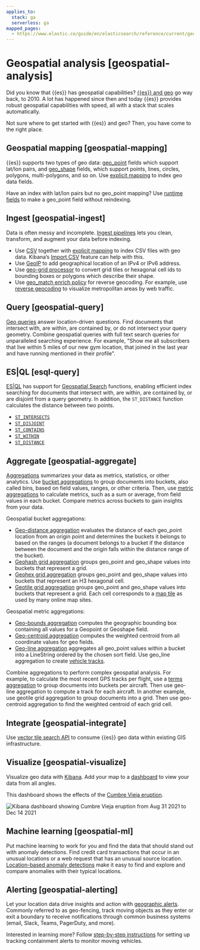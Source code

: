 ```yaml
---
applies_to:
  stack: ga
  serverless: ga
mapped_pages:
  - https://www.elastic.co/guide/en/elasticsearch/reference/current/geospatial-analysis.html
---
```


# Geospatial analysis [geospatial-analysis]

Did you know that {{es}} has geospatial capabilities? [{{es}} and geo](https://www.elastic.co/blog/geo-location-and-search) go way back, to 2010. A lot has happened since then and today {{es}} provides robust geospatial capabilities with speed, all with a stack that scales automatically.

Not sure where to get started with {{es}} and geo? Then, you have come to the right place.


## Geospatial mapping [geospatial-mapping]

{{es}} supports two types of geo data: [geo_point](elasticsearch://reference/elasticsearch/mapping-reference/geo-point.md) fields which support lat/lon pairs, and [geo_shape](elasticsearch://reference/elasticsearch/mapping-reference/geo-shape.md) fields, which support points, lines, circles, polygons, multi-polygons, and so on. Use [explicit mapping](../manage-data/data-store/mapping/explicit-mapping.md) to index geo data fields.

Have an index with lat/lon pairs but no geo_point mapping? Use [runtime fields](../manage-data/data-store/mapping/map-runtime-field.md) to make a geo_point field without reindexing.


## Ingest [geospatial-ingest]

Data is often messy and incomplete. [Ingest pipelines](../manage-data/ingest/transform-enrich/ingest-pipelines.md) lets you clean, transform, and augment your data before indexing.

* Use [CSV](elasticsearch://reference/enrich-processor/csv-processor.md) together with [explicit mapping](../manage-data/data-store/mapping/explicit-mapping.md) to index CSV files with geo data. Kibana’s [Import CSV](visualize/maps/import-geospatial-data.md) feature can help with this.
* Use [GeoIP](elasticsearch://reference/enrich-processor/geoip-processor.md) to add geographical location of an IPv4 or IPv6 address.
* Use [geo-grid processor](elasticsearch://reference/enrich-processor/ingest-geo-grid-processor.md) to convert grid tiles or hexagonal cell ids to bounding boxes or polygons which describe their shape.
* Use [geo_match enrich policy](../manage-data/ingest/transform-enrich/example-enrich-data-based-on-geolocation.md) for reverse geocoding. For example, use [reverse geocoding](visualize/maps/reverse-geocoding-tutorial.md) to visualize metropolitan areas by web traffic.


## Query [geospatial-query]

[Geo queries](elasticsearch://reference/query-languages/query-dsl/geo-queries.md) answer location-driven questions. Find documents that intersect with, are within, are contained by, or do not intersect your query geometry. Combine geospatial queries with full text search queries for unparalleled searching experience. For example, "Show me all subscribers that live within 5 miles of our new gym location, that joined in the last year and have running mentioned in their profile".


## ES|QL [esql-query]

[ES|QL](query-filter/languages/esql.md) has support for [Geospatial Search](elasticsearch://reference/query-languages/esql/functions-operators/spatial-functions.md) functions, enabling efficient index searching for documents that intersect with, are within, are contained by, or are disjoint from a query geometry. In addition, the `ST_DISTANCE` function calculates the distance between two points.

* [`ST_INTERSECTS`](elasticsearch://reference/query-languages/esql/_snippets/functions/layout/st_intersects.md)
* [`ST_DISJOINT`](elasticsearch://reference/query-languages/esql/_snippets/functions/layout/st_disjoint.md)
* [`ST_CONTAINS`](elasticsearch://reference/query-languages/esql/_snippets/functions/layout/st_contains.md)
* [`ST_WITHIN`](elasticsearch://reference/query-languages/esql/_snippets/functions/layout/st_within.md)
* [`ST_DISTANCE`](elasticsearch://reference/query-languages/esql/_snippets/functions/layout/st_distance.md)


## Aggregate [geospatial-aggregate]

[Aggregations](query-filter/aggregations.md) summarizes your data as metrics, statistics, or other analytics. Use [bucket aggregations](elasticsearch://reference/aggregations/bucket.md) to group documents into buckets, also called bins, based on field values, ranges, or other criteria. Then, use [metric aggregations](elasticsearch://reference/aggregations/metrics.md) to calculate metrics, such as a sum or average, from field values in each bucket. Compare metrics across buckets to gain insights from your data.

Geospatial bucket aggregations:

* [Geo-distance aggregation](elasticsearch://reference/aggregations/search-aggregations-bucket-geodistance-aggregation.md) evaluates the distance of each geo_point location from an origin point and determines the buckets it belongs to based on the ranges (a document belongs to a bucket if the distance between the document and the origin falls within the distance range of the bucket).
* [Geohash grid aggregation](elasticsearch://reference/aggregations/search-aggregations-bucket-geohashgrid-aggregation.md) groups geo_point and geo_shape values into buckets that represent a grid.
* [Geohex grid aggregation](elasticsearch://reference/aggregations/search-aggregations-bucket-geohexgrid-aggregation.md) groups geo_point and geo_shape values into buckets that represent an H3 hexagonal cell.
* [Geotile grid aggregation](elasticsearch://reference/aggregations/search-aggregations-bucket-geotilegrid-aggregation.md) groups geo_point and geo_shape values into buckets that represent a grid. Each cell corresponds to a [map tile](https://en.wikipedia.org/wiki/Tiled_web_map) as used by many online map sites.

Geospatial metric aggregations:

* [Geo-bounds aggregation](elasticsearch://reference/aggregations/search-aggregations-metrics-geobounds-aggregation.md) computes the geographic bounding box containing all values for a Geopoint or Geoshape field.
* [Geo-centroid aggregation](elasticsearch://reference/aggregations/search-aggregations-metrics-geocentroid-aggregation.md) computes the weighted centroid from all coordinate values for geo fields.
* [Geo-line aggregation](elasticsearch://reference/aggregations/search-aggregations-metrics-geo-line.md) aggregates all geo_point values within a bucket into a LineString ordered by the chosen sort field. Use geo_line aggregation to create [vehicle tracks](visualize/maps/asset-tracking-tutorial.md).

Combine aggregations to perform complex geospatial analysis. For example, to calculate the most recent GPS tracks per flight, use a [terms aggregation](elasticsearch://reference/aggregations/search-aggregations-bucket-terms-aggregation.md) to group documents into buckets per aircraft. Then use geo-line aggregation to compute a track for each aircraft. In another example, use geotile grid aggregation to group documents into a grid. Then use geo-centroid aggregation to find the weighted centroid of each grid cell.


## Integrate [geospatial-integrate]

Use [vector tile search API](https://www.elastic.co/docs/api/doc/elasticsearch/operation/operation-search-mvt) to consume {{es}} geo data within existing GIS infrastructure.


## Visualize [geospatial-visualize]

Visualize geo data with [Kibana](visualize/maps.md). Add your map to a [dashboard](dashboards.md) to view your data from all angles.

This dashboard shows the effects of the [Cumbre Vieja eruption](https://www.elastic.co/blog/understanding-evolution-volcano-eruption-elastic-maps/).

![Kibana dashboard showing Cumbre Vieja eruption from Aug 31 2021 to Dec 14 2021](/explore-analyze/images/elasticsearch-reference-cumbre_vieja_eruption_dashboard.png "")


## Machine learning [geospatial-ml]

Put machine learning to work for you and find the data that should stand out with anomaly detections. Find credit card transactions that occur in an unusual locations or a web request that has an unusual source location. [Location-based anomaly detections](machine-learning/anomaly-detection/geographic-anomalies.md) make it easy to find and explore and compare anomalies with their typical locations.


## Alerting [geospatial-alerting]

Let your location data drive insights and action with [geographic alerts](alerts-cases/alerts/geo-alerting.md). Commonly referred to as geo-fencing, track moving objects as they enter or exit a boundary to receive notifications through common business systems (email, Slack, Teams, PagerDuty, and more).

Interested in learning more? Follow [step-by-step instructions](visualize/maps/asset-tracking-tutorial.md) for setting up tracking containment alerts to monitor moving vehicles.

